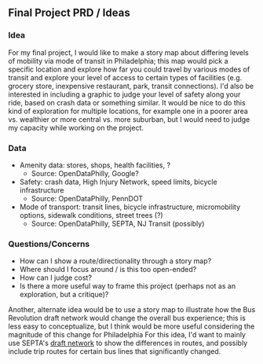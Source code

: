 ## Final Project PRD / Ideas
### Idea
For my final project, I would like to make a story map about differing levels of mobility via mode of transit in Philadelphia; this map would pick a specific
location and explore how far you could travel by various modes of transit and explore your level of access to certain types of facilities (e.g. grocery store,
inexpensive restaurant, park, transit connections). I'd also be interested in including a graphic to judge your level of safety along your ride, based on 
crash data or something similar. It would be nice to do this kind of exploration for multiple locations, for example one in a poorer area vs. wealthier or 
more central vs. more suburban, but I would need to judge my capacity while working on the project. 

### Data
- Amenity data: stores, shops, health facilities, ?
  - Source: OpenDataPhilly, Google?
- Safety: crash data, High Injury Network, speed limits, bicycle infrastructure
  - Source: OpenDataPhilly, PennDOT
- Mode of transport: transit lines, bicycle infrastructure, micromobility options, sidewalk conditions, street trees (?)
  - Source: OpenDataPhilly, SEPTA, NJ Transit (possibly)


### Questions/Concerns
- How can I show a route/directionality through a story map?
- Where should I focus around / is this too open-ended?
- How can I judge cost?
- Is there a more useful way to frame this project (perhaps not as an exploration, but a critique)?

Another, alternate idea would be to use a story map to illustrate how the Bus Revolution draft network would change the overall bus experience; this is less easy to conceptualize, but I think would be more useful considering the magnitude of this change for Philadelphia For this idea, I'd want to mainly use SEPTA's [draft network](https://www.septabusrevolution.com/draft-network/) to show the differences in routes, and possibly include trip routes for certain bus lines that significantly changed.



